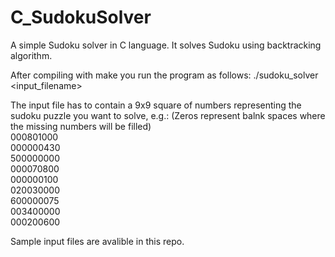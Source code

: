 # C_SudokuSolver
A simple Sudoku solver in C language. It solves Sudoku using backtracking algorithm.

After compiling with make you run the program as follows:
./sudoku_solver <input_filename>

The input file has to contain a 9x9 square of numbers representing the sudoku puzzle you want to solve, e.g.:
(Zeros represent balnk spaces where the missing numbers will be filled)   
000801000  
000000430   
500000000   
000070800   
000000100  
020030000   
600000075   
003400000   
000200600   

Sample input files are avalible in this repo.
